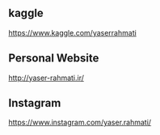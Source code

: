 ## kaggle
https://www.kaggle.com/yaserrahmati

## Personal Website
http://yaser-rahmati.ir/

## Instagram
https://www.instagram.com/yaser.rahmati/
